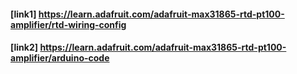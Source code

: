 #### [link1] https://learn.adafruit.com/adafruit-max31865-rtd-pt100-amplifier/rtd-wiring-config
#### [link2] https://learn.adafruit.com/adafruit-max31865-rtd-pt100-amplifier/arduino-code
